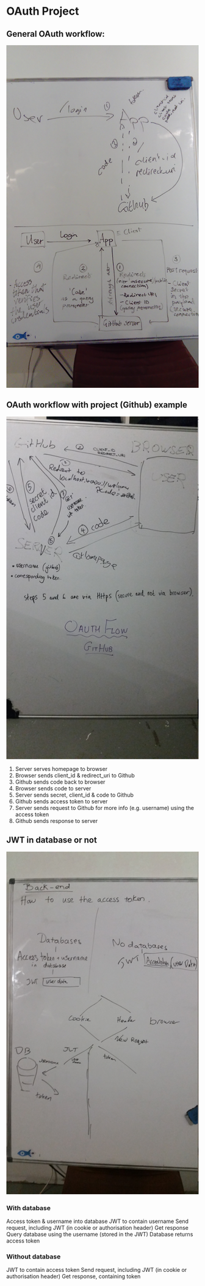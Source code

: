 # OAuth Project
## General OAuth workflow:
![](./oauth-flow.jpg)

## OAuth workflow with project (Github) example
![](./project-flow.jpg)
1. Server serves homepage to browser
2. Browser sends client_id & redirect_uri to Github
3. Github sends code back to browser
4. Browser sends code to server
5. Server sends secret, client_id & code to Github
6. Github sends access token to server
7. Server sends request to Github for more info (e.g. username) using the access token
8. Github sends response to server

## JWT in database or not
![](./databases-or-not.jpg)
### With database
Access token & username into database
JWT to contain username
Send request, including JWT (in cookie or authorisation header)
Get response
Query database using the username (stored in the JWT)
Database returns access token

### Without database
JWT to contain access token
Send request, including JWT (in cookie or authorisation header)
Get response, containing token
